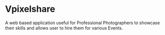 # Vpixelshare
A web based application useful for Professional Photographers to showcase their skills and allows user to hire them for various Events.
